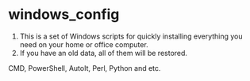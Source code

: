 # windows_config

1. This is a set of Windows scripts for quickly installing everything you need on your home or office computer.
2. If you have an old data, all of them will be restored.

CMD, PowerShell, AutoIt, Perl, Python and etc.

